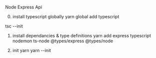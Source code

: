 Node Express Api

0. install typescript globally
yarn global add typescript

tsc --init

1. install dependancies & type definitions
yarn add express typescript nodemon ts-node @types/express @types/node

2. init yarn
yarn --init